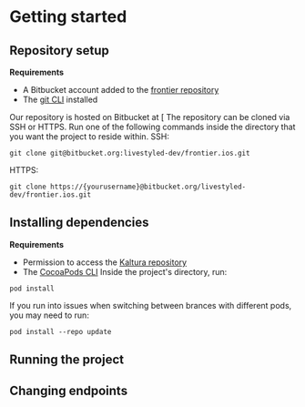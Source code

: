 # Getting started

## Repository setup

**Requirements**
- A Bitbucket account added to the [frontier repository](https://bitbucket.org/livestyled-dev/frontier.ios/src/master/)
- The [git CLI](https://git-scm.com/book/en/v2/Getting-Started-Installing-Git) installed

Our repository is hosted on Bitbucket at [
The repository can be cloned via SSH or HTTPS.
Run one of the following commands inside the directory that you want the project to reside within.
SSH:
```
git clone git@bitbucket.org:livestyled-dev/frontier.ios.git
```
HTTPS:
```
git clone https://{yourusername}@bitbucket.org/livestyled-dev/frontier.ios.git
```

## Installing dependencies

**Requirements**
- Permission to access the [Kaltura repository](https://livestyledios@bitbucket.org/livestyled-dev/kaltura-ios-sdk.git)
- The [CocoaPods CLI](https://cocoapods.org)
Inside the project's directory, run:
```
pod install
```
If you run into issues when switching between brances with different pods, you may need to run:
```
pod install --repo update
```

## Running the project

## Changing endpoints
